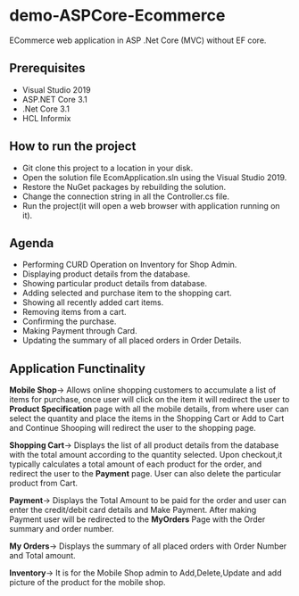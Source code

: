 # demo-ASPCore-Ecommerce
ECommerce web application in ASP .Net Core (MVC) without EF core.

## Prerequisites

* Visual Studio 2019 
* ASP.NET Core 3.1 
* .Net Core 3.1
* HCL Informix

## How to run the project

* Git clone this project to a location in your disk.
* Open the solution file EcomApplication.sln using the Visual Studio 2019.
* Restore the NuGet packages by rebuilding the solution.
* Change the connection string in all the Controller.cs file.
* Run the project(it will open a web browser with application running on it).

## Agenda

* Performing CURD Operation on Inventory for Shop Admin.
* Displaying product details from the database.
* Showing particular product details from database.
* Adding selected and purchase item to the shopping cart.
* Showing all recently added cart items.
* Removing items from a cart.
* Confirming the purchase.
* Making Payment through Card.
* Updating the summary of all placed orders in Order Details.


## Application Functinality

**Mobile Shop**-> Allows online shopping customers to accumulate a list of items for purchase, once user will click on the item it will redirect the user to **Product Specification** page with all the mobile details, from where user can select the quantity and place the items in the Shopping Cart or Add to Cart and Continue Shooping will redirect the user to the shopping page.

**Shopping Cart**-> Displays the list of all product details from the database with the total amount according to the quantity selected. Upon checkout,it typically calculates a total amount of each product for the order, and redirect the user to the **Payment** page. User can also delete the particular product from Cart.

**Payment**-> Displays the Total Amount to be paid for the order and user can enter the credit/debit card details and Make Payment. After making Payment user will be redirected to the **MyOrders** Page with the Order summary and order number.

**My Orders**-> Displays the summary of all placed orders with Order Number and Total amount.

**Inventory**-> It is for the Mobile Shop admin to Add,Delete,Update and add picture of the product for the mobile shop.



